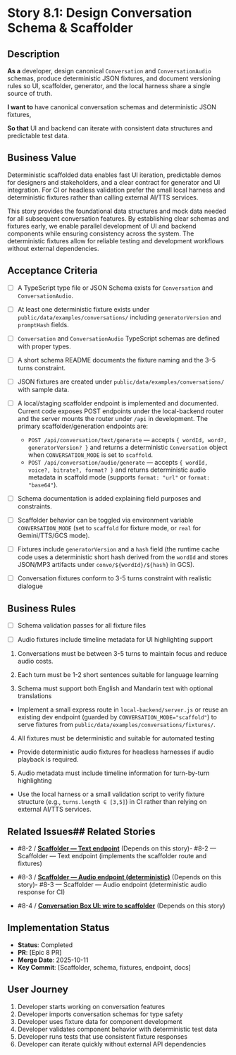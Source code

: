 # Story 8.1: Design Conversation Schema & Scaffolder

## Description

**As a** developer, design canonical `Conversation` and `ConversationAudio` schemas, produce deterministic JSON fixtures, and document versioning rules so UI, scaffolder, generator, and the local harness share a single source of truth.

**I want to** have canonical conversation schemas and deterministic JSON fixtures,

**So that** UI and backend can iterate with consistent data structures and predictable test data.

## Business Value

Deterministic scaffolded data enables fast UI iteration, predictable demos for designers and stakeholders, and a clear contract for generator and UI integration. For CI or headless validation prefer the small local harness and deterministic fixtures rather than calling external AI/TTS services.

This story provides the foundational data structures and mock data needed for all subsequent conversation features. By establishing clear schemas and fixtures early, we enable parallel development of UI and backend components while ensuring consistency across the system. The deterministic fixtures allow for reliable testing and development workflows without external dependencies.

## Acceptance Criteria

- [ ] A TypeScript type file or JSON Schema exists for `Conversation` and `ConversationAudio`.

- [ ] At least one deterministic fixture exists under `public/data/examples/conversations/` including `generatorVersion` and `promptHash` fields.

- [ ] `Conversation` and `ConversationAudio` TypeScript schemas are defined with proper types.

- [ ] A short schema README documents the fixture naming and the 3–5 turns constraint.

- [ ] JSON fixtures are created under `public/data/examples/conversations/` with sample data.

- [ ] A local/staging scaffolder endpoint is implemented and documented. Current code exposes POST endpoints under the local-backend router and the server mounts the router under `/api` in development. The primary scaffolder/generation endpoints are:

  - `POST /api/conversation/text/generate` — accepts `{ wordId, word?, generatorVersion? }` and returns a deterministic `Conversation` object when `CONVERSATION_MODE` is set to `scaffold`.
  - `POST /api/conversation/audio/generate` — accepts `{ wordId, voice?, bitrate?, format? }` and returns deterministic audio metadata in scaffold mode (supports `format: "url"` or `format: "base64"`).

- [ ] Schema documentation is added explaining field purposes and constraints.

- [ ] Scaffolder behavior can be toggled via environment variable `CONVERSATION_MODE` (set to `scaffold` for fixture mode, or `real` for Gemini/TTS/GCS mode).

- [ ] Fixtures include `generatorVersion` and a `hash` field (the runtime cache code uses a deterministic short hash derived from the `wordId` and stores JSON/MP3 artifacts under `convo/${wordId}/${hash}` in GCS).

- [ ] Conversation fixtures conform to 3-5 turns constraint with realistic dialogue

## Business Rules

- [ ] Schema validation passes for all fixture files

- [ ] Audio fixtures include timeline metadata for UI highlighting support

1. Conversations must be between 3-5 turns to maintain focus and reduce audio costs.

2. Each turn must be 1-2 short sentences suitable for language learning

3. Schema must support both English and Mandarin text with optional translations

- Implement a small express route in `local-backend/server.js` or reuse an existing dev endpoint (guarded by `CONVERSATION_MODE="scaffold"`) to serve fixtures from `public/data/examples/conversations/fixtures/`.

4. All fixtures must be deterministic and suitable for automated testing

- Provide deterministic audio fixtures for headless harnesses if audio playback is required.

5. Audio metadata must include timeline information for turn-by-turn highlighting

- Use the local harness or a small validation script to verify fixture structure (e.g., `turns.length ∈ [3,5]`) in CI rather than relying on external AI/TTS services.

## Related Issues## Related Stories

- #8-2 / [**Scaffolder — Text endpoint**](./story-8-2-scaffolder-text-endpoint.md) (Depends on this story)- #8-2 — Scaffolder — Text endpoint (implements the scaffolder route and fixtures)

- #8-3 / [**Scaffolder — Audio endpoint (deterministic)**](./story-8-3-scaffolder-audio-endpoint.md) (Depends on this story)- #8-3 — Scaffolder — Audio endpoint (deterministic audio response for CI)

- #8-4 / [**Conversation Box UI: wire to scaffolder**](./story-8-4-conversation-box-ui.md) (Depends on this story)

## Implementation Status

- **Status**: Completed
- **PR**: [Epic 8 PR]
- **Merge Date**: 2025-10-11
- **Key Commit**: [Scaffolder, schema, fixtures, endpoint, docs]

## User Journey

1. Developer starts working on conversation features
2. Developer imports conversation schemas for type safety
3. Developer uses fixture data for component development
4. Developer validates component behavior with deterministic test data
5. Developer runs tests that use consistent fixture responses
6. Developer can iterate quickly without external API dependencies
